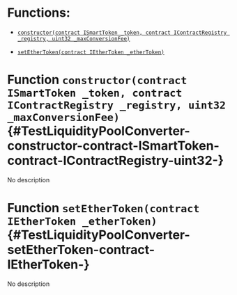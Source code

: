 # Functions:

- [`constructor(contract ISmartToken _token, contract IContractRegistry _registry, uint32 _maxConversionFee)`](#TestLiquidityPoolConverter-constructor-contract-ISmartToken-contract-IContractRegistry-uint32-)

- [`setEtherToken(contract IEtherToken _etherToken)`](#TestLiquidityPoolConverter-setEtherToken-contract-IEtherToken-)

# Function `constructor(contract ISmartToken _token, contract IContractRegistry _registry, uint32 _maxConversionFee)` {#TestLiquidityPoolConverter-constructor-contract-ISmartToken-contract-IContractRegistry-uint32-}

No description

# Function `setEtherToken(contract IEtherToken _etherToken)` {#TestLiquidityPoolConverter-setEtherToken-contract-IEtherToken-}

No description
